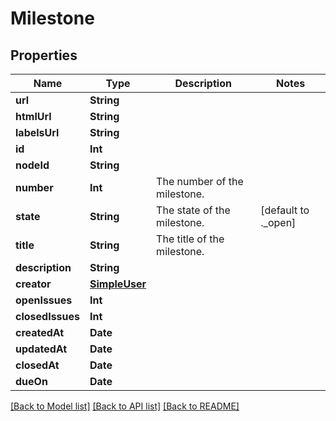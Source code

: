 # Milestone

## Properties
Name | Type | Description | Notes
------------ | ------------- | ------------- | -------------
**url** | **String** |  | 
**htmlUrl** | **String** |  | 
**labelsUrl** | **String** |  | 
**id** | **Int** |  | 
**nodeId** | **String** |  | 
**number** | **Int** | The number of the milestone. | 
**state** | **String** | The state of the milestone. | [default to ._open]
**title** | **String** | The title of the milestone. | 
**description** | **String** |  | 
**creator** | [**SimpleUser**](SimpleUser.md) |  | 
**openIssues** | **Int** |  | 
**closedIssues** | **Int** |  | 
**createdAt** | **Date** |  | 
**updatedAt** | **Date** |  | 
**closedAt** | **Date** |  | 
**dueOn** | **Date** |  | 

[[Back to Model list]](../README.md#documentation-for-models) [[Back to API list]](../README.md#documentation-for-api-endpoints) [[Back to README]](../README.md)


